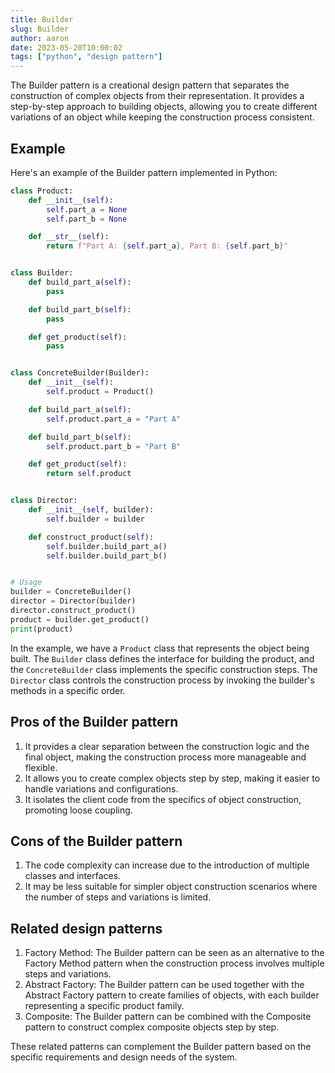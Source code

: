 ```yaml
---
title: Builder
slug: Builder
author: aaron
date: 2023-05-20T10:00:02
tags: ["python", "design pattern"]
---
```



The Builder pattern is a creational design pattern that separates the construction of complex objects from their representation. It provides a step-by-step approach to building objects, allowing you to create different variations of an object while keeping the construction process consistent.

## Example

Here's an example of the Builder pattern implemented in Python:

```python
class Product:
    def __init__(self):
        self.part_a = None
        self.part_b = None

    def __str__(self):
        return f"Part A: {self.part_a}, Part B: {self.part_b}"


class Builder:
    def build_part_a(self):
        pass

    def build_part_b(self):
        pass

    def get_product(self):
        pass


class ConcreteBuilder(Builder):
    def __init__(self):
        self.product = Product()

    def build_part_a(self):
        self.product.part_a = "Part A"

    def build_part_b(self):
        self.product.part_b = "Part B"

    def get_product(self):
        return self.product


class Director:
    def __init__(self, builder):
        self.builder = builder

    def construct_product(self):
        self.builder.build_part_a()
        self.builder.build_part_b()


# Usage
builder = ConcreteBuilder()
director = Director(builder)
director.construct_product()
product = builder.get_product()
print(product)
```

In the example, we have a `Product` class that represents the object being built. The `Builder` class defines the interface for building the product, and the `ConcreteBuilder` class implements the specific construction steps. The `Director` class controls the construction process by invoking the builder's methods in a specific order.

## Pros of the Builder pattern

1. It provides a clear separation between the construction logic and the final object, making the construction process more manageable and flexible.
2. It allows you to create complex objects step by step, making it easier to handle variations and configurations.
3. It isolates the client code from the specifics of object construction, promoting loose coupling.

## Cons of the Builder pattern

1. The code complexity can increase due to the introduction of multiple classes and interfaces.
2. It may be less suitable for simpler object construction scenarios where the number of steps and variations is limited.

## Related design patterns

1. Factory Method: The Builder pattern can be seen as an alternative to the Factory Method pattern when the construction process involves multiple steps and variations.
2. Abstract Factory: The Builder pattern can be used together with the Abstract Factory pattern to create families of objects, with each builder representing a specific product family.
3. Composite: The Builder pattern can be combined with the Composite pattern to construct complex composite objects step by step.

These related patterns can complement the Builder pattern based on the specific requirements and design needs of the system.
